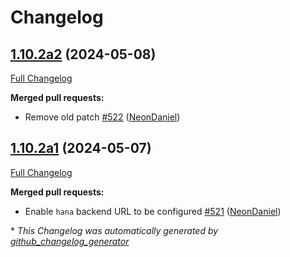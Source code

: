 # Changelog

## [1.10.2a2](https://github.com/NeonGeckoCom/neon-utils/tree/1.10.2a2) (2024-05-08)

[Full Changelog](https://github.com/NeonGeckoCom/neon-utils/compare/1.10.2a1...1.10.2a2)

**Merged pull requests:**

- Remove old patch [\#522](https://github.com/NeonGeckoCom/neon-utils/pull/522) ([NeonDaniel](https://github.com/NeonDaniel))

## [1.10.2a1](https://github.com/NeonGeckoCom/neon-utils/tree/1.10.2a1) (2024-05-07)

[Full Changelog](https://github.com/NeonGeckoCom/neon-utils/compare/1.10.1...1.10.2a1)

**Merged pull requests:**

- Enable `hana` backend URL to be configured [\#521](https://github.com/NeonGeckoCom/neon-utils/pull/521) ([NeonDaniel](https://github.com/NeonDaniel))



\* *This Changelog was automatically generated by [github_changelog_generator](https://github.com/github-changelog-generator/github-changelog-generator)*
